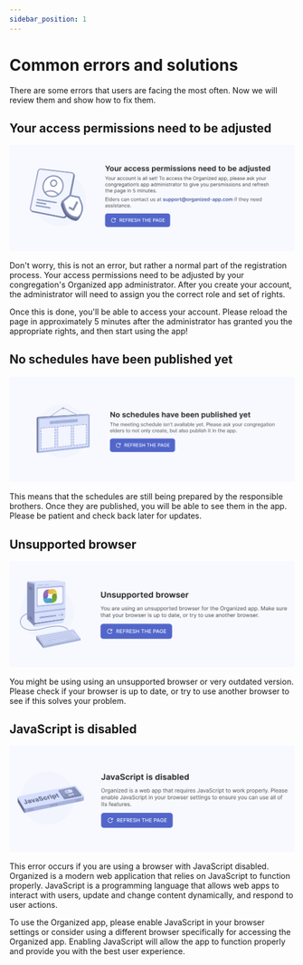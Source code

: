 ```yaml
---
sidebar_position: 1
---
```


# Common errors and solutions

There are some errors that users are facing the most often. Now we will review them and show how to fix them.

## Your access permissions need to be adjusted

![Organized access permissions](./img/access-permissions.png)

Don't worry, this is not an error, but rather a normal part of the registration process. Your access permissions need to be adjusted by your congregation's Organized app administrator. After you create your account, the administrator will need to assign you the correct role and set of rights. 

Once this is done, you'll be able to access your account. Please reload the page in approximately 5 minutes after the administrator has granted you the appropriate rights, and then start using the app!

## No schedules have been published yet

![Something went wrong Organized](./img/no-schedules.png)

This means that the schedules are still being prepared by the responsible brothers. Once they are published, you will be able to see them in the app. Please be patient and check back later for updates. 

## Unsupported browser

![Unsupported browser](./img/unsupported-browser.png)

You might be using using an unsupported browser or very outdated version. Please check if your browser is up to date, or try to use another browser to see if this solves your problem.

## JavaScript is disabled

![JavaScript is disabled](./img/js-disabled.png)

This error occurs if you are using a browser with JavaScript disabled. Organized is a modern web application that relies on JavaScript to function properly. JavaScript is a programming language that allows web apps to interact with users, update and change content dynamically, and respond to user actions.

To use the Organized app, please enable JavaScript in your browser settings or consider using a different browser specifically for accessing the Organized app. Enabling JavaScript will allow the app to function properly and provide you with the best user experience.
